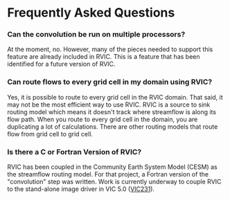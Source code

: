 # Frequently Asked Questions

### Can the convolution be run on multiple processors?
At the moment, no.  However, many of the pieces needed to support this feature are already included in RVIC.  This is a feature that has been identified for a future version of RVIC.

### Can route flows to every grid cell in my domain using RVIC?
Yes, it is possible to route to every grid cell in the RVIC domain.  That said, it may not be the most efficient way to use RVIC.  RVIC is a source to sink routing model which means it doesn't track where streamflow is along its flow path.  When you route to every grid cell in the domain, you are duplicating a lot of calculations.  There are other routing models that route flow from grid cell to grid cell.

### Is there a C or Fortran Version of RVIC?
RVIC has been coupled in the Community Earth System Model (CESM) as the streamflow routing model.  For that project, a Fortran version of the "convolution" step was written.  Work is currently underway to couple RVIC to the stand-alone image driver in VIC 5.0 ([VIC231](https://github.com/UW-Hydro/VIC/pull/231)).
